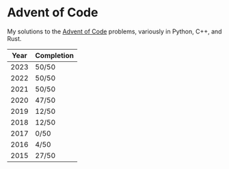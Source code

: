 # Advent of Code

My solutions to the [Advent of Code](https://adventofcode.com/) problems, variously in Python, C++, and Rust.

| Year | Completion |
| ---- | ---------- |
| 2023 | 50/50      |
| 2022 | 50/50      |
| 2021 | 50/50      |
| 2020 | 47/50      |
| 2019 | 12/50      |
| 2018 | 12/50      |
| 2017 | 0/50       |
| 2016 | 4/50       |
| 2015 | 27/50      |
